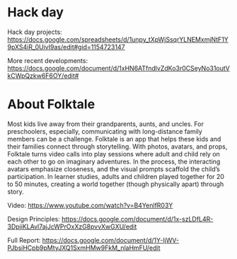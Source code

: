 # Hack day
Hack day projects: https://docs.google.com/spreadsheets/d/1unpy_tXpWjSsqrYLNEMxmjNtF1Y9pXS4iR_0UivI9as/edit#gid=1154723147

More recent developments: https://docs.google.com/document/d/1xHN6ATfndlvZdKo3r0CSeyNo31outVkCWpQzkw6F6OY/edit#

# About Folktale
Most kids live away from their grandparents, aunts, and uncles. For preschoolers, especially, communicating with long-distance family members can be a challenge. Folktale is an app that helps these kids and their families connect through storytelling. With photos, avatars, and props, Folktale turns video calls into play sessions where adult and child rely on each other to go on imaginary adventures. In the process, the interacting avatars emphasize closeness, and the visual prompts scaffold the child’s participation. In learner studies, adults and children played together for 20 to 50 minutes, creating a world together (though physically apart) through story.

Video: https://www.youtube.com/watch?v=B4YenlfR03Y

Design Principles: https://docs.google.com/document/d/1x-szLDfL4R-3DpjiKLAvl7ajJcWPrOxXzG8pvvXwGXU/edit

Full Report: https://docs.google.com/document/d/1Y-IjWV-PJbsiHCpb9pMtyJXQ1SxmHMw9FkM_nlaHmFU/edit
